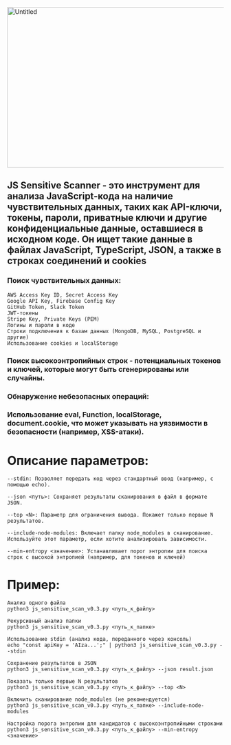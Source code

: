 
<img width="883" height="372" alt="Untitled" src="https://github.com/user-attachments/assets/a7a669ce-29f3-48cc-b316-d58550b5edbb" />

## JS Sensitive Scanner - это инструмент для анализа JavaScript-кода на наличие чувствительных данных, таких как API-ключи, токены, пароли, приватные ключи и другие конфиденциальные данные, оставшиеся в исходном коде. Он ищет такие данные в файлах JavaScript, TypeScript, JSON, а также в строках соединений и cookies

### **Поиск чувствительных данных:**
```
AWS Access Key ID, Secret Access Key
Google API Key, Firebase Config Key
GitHub Token, Slack Token
JWT-токены
Stripe Key, Private Keys (PEM)
Логины и пароли в коде
Строки подключения к базам данных (MongoDB, MySQL, PostgreSQL и другие)
Использование cookies и localStorage
```

### Поиск высокоэнтропийных строк - потенциальных токенов и ключей, которые могут быть сгенерированы или случайны.
### Обнаружение небезопасных операций:
### Использование eval, Function, localStorage, document.cookie, что может указывать на уязвимости в безопасности (например, XSS-атаки).

# Описание параметров:
```
--stdin: Позволяет передать код через стандартный ввод (например, с помощью echo).

--json <путь>: Сохраняет результаты сканирования в файл в формате JSON.

--top <N>: Параметр для ограничения вывода. Покажет только первые N результатов.

--include-node-modules: Включает папку node_modules в сканирование. Используйте этот параметр, если хотите анализировать зависимости.

--min-entropy <значение>: Устанавливает порог энтропии для поиска строк с высокой энтропией (например, для токенов и ключей)
```

# Пример:
```
Анализ одного файла
python3 js_sensitive_scan_v0.3.py <путь_к_файлу>

Рекурсивный анализ папки
python3 js_sensitive_scan_v0.3.py <путь_к_папке>

Использование stdin (анализ кода, переданного через консоль)
echo "const apiKey = 'AIza...';" | python3 js_sensitive_scan_v0.3.py --stdin

Сохранение результатов в JSON
python3 js_sensitive_scan_v0.3.py <путь_к_файлу> --json result.json

Показать только первые N результатов
python3 js_sensitive_scan_v0.3.py <путь_к_файлу> --top <N>

Включить сканирование node_modules (не рекомендуется)
python3 js_sensitive_scan_v0.3.py <путь_к_папке> --include-node-modules

Настройка порога энтропии для кандидатов с высокоэнтропийными строками
python3 js_sensitive_scan_v0.3.py <путь_к_файлу> --min-entropy <значение>
```

